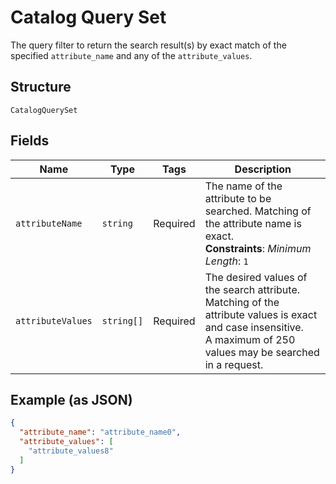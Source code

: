 <!-- Optimized: 2025-10-06 -->
<!-- RPM: 1.6.2.1.1.6.2.1_catalog-query-set_20251006 -->
<!-- Session: E2E RPM DNA Application -->
<!-- AOM: RND (Reggie & Dro) -->
<!-- COI: TECHNOLOGY -->
<!-- RPM: HIGH -->
<!-- ACTION: BUILD -->

# Catalog Query Set

The query filter to return the search result(s) by exact match of the specified `attribute_name` and any of
the `attribute_values`.

## Structure

`CatalogQuerySet`

## Fields

| Name | Type | Tags | Description |
|  --- | --- | --- | --- |
| `attributeName` | `string` | Required | The name of the attribute to be searched. Matching of the attribute name is exact.<br>**Constraints**: *Minimum Length*: `1` |
| `attributeValues` | `string[]` | Required | The desired values of the search attribute. Matching of the attribute values is exact and case insensitive.<br>A maximum of 250 values may be searched in a request. |

## Example (as JSON)

```json
{
  "attribute_name": "attribute_name0",
  "attribute_values": [
    "attribute_values8"
  ]
}
```

